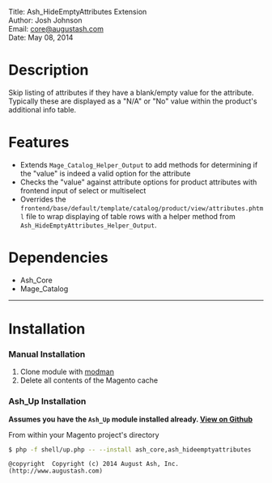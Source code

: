 Title:  Ash_HideEmptyAttributes Extension  
Author: Josh Johnson  
Email:  core@augustash.com  
Date:   May 08, 2014  

# Description

Skip listing of attributes if they have a blank/empty value for the attribute. Typically these are displayed as a "N/A" or "No" value within the product's additional info table.

# Features

+ Extends `Mage_Catalog_Helper_Output` to add methods for determining if the "value" is indeed a valid option for the attribute
+ Checks the "value" against attribute options for product attributes with frontend input of select or multiselect
+ Overrides the `frontend/base/default/template/catalog/product/view/attributes.phtml` file to wrap displaying of table rows with a helper method from `Ash_HideEmptyAttributes_Helper_Output`.

# Dependencies

+ Ash_Core
+ Mage_Catalog

------------

# Installation


### Manual Installation

1. Clone module with [modman](https://github.com/colinmollenhour/modman)
2. Delete all contents of the Magento cache

### Ash_Up Installation

**Assumes you have the `Ash_Up` module installed already. [View on Github](https://github.com/augustash/ash_up)**

From within your Magento project's directory

```bash
$ php -f shell/up.php -- --install ash_core,ash_hideemptyattributes
```

```
@copyright  Copyright (c) 2014 August Ash, Inc. (http://www.augustash.com)
```
